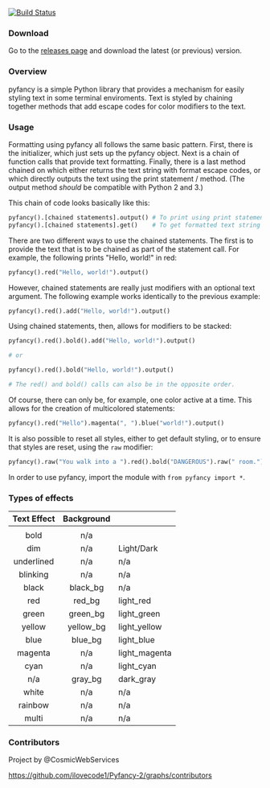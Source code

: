 [![Build Status](https://travis-ci.org/ilovecode1/Pyfancy-2.svg?branch=master)](https://travis-ci.org/ilovecode1/Pyfancy-2)

### Download
Go to the [releases page](https://github.com/ilovecode1/Pyfancy-2/releases) and download the latest (or previous) version.

### Overview
pyfancy is a simple Python library that provides a mechanism for easily styling text in some terminal enviroments. Text is styled by chaining together methods that add escape codes for color modifiers to the text.

### Usage
Formatting using pyfancy all follows the same basic pattern. First, there is the initializer, which just sets up the pyfancy object. Next is a chain of function calls that provide text formatting. Finally, there is a last method chained on which either returns the text string with format escape codes, or which directly outputs the text using the print statement / method. (The output method *should* be compatible with Python 2 and 3.)

This chain of code looks basically like this:
```python
pyfancy().[chained statements].output() # To print using print statement / method
pyfancy().[chained statements].get()    # To get formatted text string
```

There are two different ways to use the chained statements. The first is to provide the text that is to be chained as part of the statement call. For example, the following prints "Hello, world!" in red:
```python
pyfancy().red("Hello, world!").output()
```
However, chained statements are really just modifiers with an optional text argument. The following example works identically to the previous example:
```python
pyfancy().red().add("Hello, world!").output()
```
Using chained statements, then, allows for modifiers to be stacked:
```python
pyfancy().red().bold().add("Hello, world!").output()

# or

pyfancy().red().bold("Hello, world!").output()

# The red() and bold() calls can also be in the opposite order.
```
Of course, there can only be, for example, one color active at a time. This allows for the creation of multicolored statements:
```python
pyfancy().red("Hello").magenta(", ").blue("world!").output()
```
It is also possible to reset all styles, either to get default styling, or to ensure that styles are reset, using the `raw` modifier:
```python
pyfancy().raw("You walk into a ").red().bold("DANGEROUS").raw(" room.").output()
```

In order to use pyfancy, import the module with `from pyfancy import *`.

### Types of effects

| Text Effect | Background |               |
|:-----------:|:----------:|---------------|
|             |            |               |
| bold        | n/a        |               |
| dim         | n/a        | Light/Dark    |
| underlined  | n/a        | n/a           |
| blinking    | n/a        | n/a           |
| black       | black_bg   | n/a           |
| red         | red_bg     | light_red     |
| green       | green_bg   | light_green   |
| yellow      | yellow_bg  | light_yellow  |
| blue        | blue_bg    | light_blue    |
| magenta     | n/a        | light_magenta |
| cyan        | n/a        | light_cyan    |
| n/a         | gray_bg    | dark_gray     |
| white       | n/a        | n/a           |
| rainbow     | n/a        | n/a           |
| multi       | n/a        | n/a           |

### Contributors

Project by @CosmicWebServices

https://github.com/ilovecode1/Pyfancy-2/graphs/contributors

